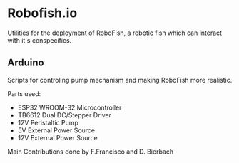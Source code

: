 # Robofish.io
Utilities for the deployment of RoboFish, a robotic fish which can interact with it's conspecifics. 

## Arduino
Scripts for controling pump mechanism and making RoboFish more realistic.

Parts used:
- ESP32 WROOM-32 Microcontroller
- TB6612 Dual DC/Stepper Driver
- 12V Peristaltic Pump
- 5V External Power Source
- 12V External Power Source

Main Contributions done by F.Francisco and D. Bierbach
